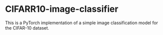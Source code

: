 # CIFARR10-image-classifier
This is a PyTorch implementation of a simple image classification model for the CIFAR-10 dataset.
